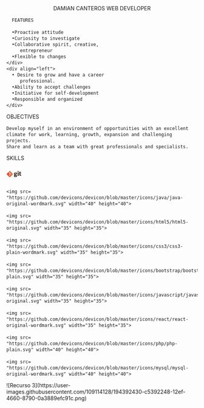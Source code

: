 <div align="center">
  DAMIAN CANTEROS
  WEB DEVELOPER 
</div>

<div align="left">
  <div align="left">
    <div align="left">

      FEATURES

      •Proactive attitude
      •Curiosity to investigate
      •Collaborative spirit, creative,
         entrepreneur
      •Flexible to changes
    </div>
    <div align="left">
      • Desire to grow and have a career
         professional.
      •Ability to accept challenges
      •Initiative for self-development
      •Responsible and organized
    </div>
  </div>

  <div align="left">
    OBJECTIVES

    Develop myself in an environment of opportunities with an excellent climate for work, learning, growth, expansion and challenging projects.
    Share and learn as a team with great professionals and specialists.
  </div>

  SKILLS
  <div align="left">
    <img src= "https://github.com/devicons/devicon/blob/master/icons/git/git-original-wordmark.svg" width="40" height="40">

    <img src= "https://github.com/devicons/devicon/blob/master/icons/java/java-original-wordmark.svg" width="40" height="40">

    <img src= "https://github.com/devicons/devicon/blob/master/icons/html5/html5-original.svg" width="35" height="35">

    <img src= "https://github.com/devicons/devicon/blob/master/icons/css3/css3-plain-wordmark.svg" width="35" height="35">

    <img src= "https://github.com/devicons/devicon/blob/master/icons/bootstrap/bootstrap-plain.svg" width="35" height="35">

    <img src= "https://github.com/devicons/devicon/blob/master/icons/javascript/javascript-original.svg" width="35" height="35">

    <img src= "https://github.com/devicons/devicon/blob/master/icons/react/react-original-wordmark.svg" width="35" height="35">

    <img src= "https://github.com/devicons/devicon/blob/master/icons/php/php-plain.svg" width="40" height="40">

    <img src= "https://github.com/devicons/devicon/blob/master/icons/mysql/mysql-original-wordmark.svg" width="40" height="40">
  </div>
</div>

<div align="left">
  ![Recurso 3](https://user-images.githubusercontent.com/109114128/194392430-c5392248-12ef-4660-8790-0a3889efc91c.png)
</div>

